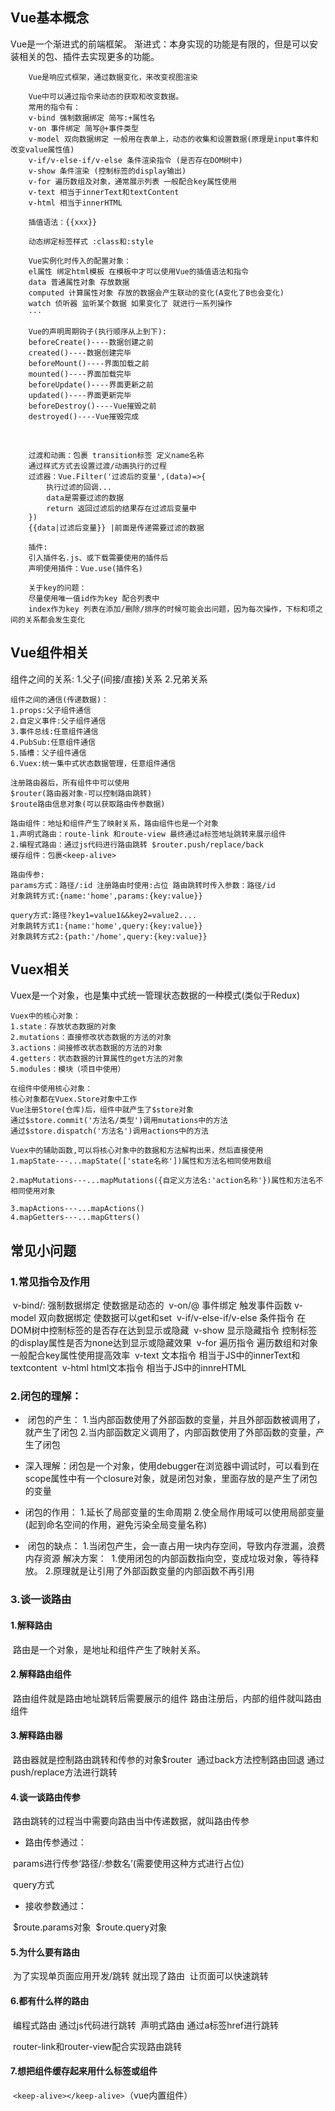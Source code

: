 ## Vue基本概念

Vue是一个渐进式的前端框架。
        渐进式：本身实现的功能是有限的，但是可以安装相关的包、插件去实现更多的功能。

        Vue是响应式框架，通过数据变化，来改变视图渲染
    
        Vue中可以通过指令来动态的获取和改变数据。
        常用的指令有：
        v-bind 强制数据绑定 简写:+属性名
        v-on 事件绑定 简写@+事件类型
        v-model 双向数据绑定 一般用在表单上，动态的收集和设置数据(原理是input事件和改变value属性值)
        v-if/v-else-if/v-else 条件渲染指令 (是否存在DOM树中)
        v-show 条件渲染 (控制标签的display输出)
        v-for 遍历数组及对象，通常展示列表 一般配合key属性使用
        v-text 相当于innerText和textContent
        v-html 相当于innerHTML
    
        插值语法：{{xxx}}
    
        动态绑定标签样式 :class和:style
    
        Vue实例化时传入的配置对象：
        el属性 绑定html模板 在模板中才可以使用Vue的插值语法和指令
        data 普通属性对象 存放数据
        computed 计算属性对象 存放的数据会产生联动的变化(A变化了B也会变化)
        watch 侦听器 监听某个数据 如果变化了 就进行一系列操作
        ···
        
        Vue的声明周期钩子(执行顺序从上到下):
        beforeCreate()----数据创建之前
        created()----数据创建完毕
        beforeMount()----界面加载之前
        mounted()----界面加载完毕
        beforeUpdate()----界面更新之前
        updated()----界面更新完毕
        beforeDestroy()----Vue摧毁之前
        destroyed()----Vue摧毁完成


​        


        过渡和动画：包裹 transition标签 定义name名称
        通过样式方式去设置过渡/动画执行的过程
        过滤器：Vue.Filter('过滤后的变量',(data)=>{
            执行过滤的回调...
            data是需要过滤的数据
            return 返回过滤后的结果存在过滤后变量中
        }) 
        {{data|过滤后变量}} |前面是传递需要过滤的数据
    
        插件:
        引入插件名.js、或下载需要使用的插件后
        声明使用插件：Vue.use(插件名)
        
        关于key的问题：
        尽量使用唯一值id作为key 配合列表中
        index作为key 列表在添加/删除/排序的时候可能会出问题，因为每次操作，下标和项之间的关系都会发生变化
## Vue组件相关

组件之间的关系:
    1.父子(间接/直接)关系
    2.兄弟关系

    组件之间的通信(传递数据)：
    1.props:父子组件通信
    2.自定义事件:父子组件通信
    3.事件总线:任意组件通信
    4.PubSub:任意组件通信
    5.插槽：父子组件通信
    6.Vuex:统一集中式状态数据管理，任意组件通信
    
    注册路由器后，所有组件中可以使用
    $router(路由器对象-可以控制路由跳转)
    $route路由信息对象(可以获取路由传参数据)
    
    路由组件：地址和组件产生了映射关系，路由组件也是一个对象
    1.声明式路由：route-link 和route-view 最终通过a标签地址跳转来展示组件
    2.编程式路由：通过js代码进行路由跳转 $router.push/replace/back
    缓存组件：包裹<keep-alive>
    
    路由传参:
    params方式：路径/:id 注册路由时使用:占位 路由跳转时传入参数：路径/id
    对象跳转方式:{name:'home',params:{key:value}}
    
    query方式:路径?key1=value1&&key2=value2.... 
    对象跳转方式1:{name:'home',query:{key:value}}
    对象跳转方式2:{path:'/home',query:{key:value}}
## Vuex相关

Vuex是一个对象，也是集中式统一管理状态数据的一种模式(类似于Redux)

    Vuex中的核心对象：
    1.state：存放状态数据的对象
    2.mutations：直接修改状态数据的方法的对象
    3.actions：间接修改状态数据的方法的对象
    4.getters：状态数据的计算属性的get方法的对象
    5.modules：模块（项目中使用）
    
    在组件中使用核心对象：
    核心对象都在Vuex.Store对象中工作
    Vue注册Store(仓库)后，组件中就产生了$store对象
    通过$store.commit('方法名/类型')调用mutations中的方法
    通过$store.dispatch('方法名')调用actions中的方法
    
    Vuex中的辅助函数,可以将核心对象中的数据和方法解构出来，然后直接使用
    1.mapState---...mapState(['state名称'])属性和方法名相同使用数组
    
    2.mapMutations---...mapMutations({自定义方法名:'action名称'})属性和方法名不相同使用对象
    
    3.mapActions---...mapActions()
    4.mapGetters---...mapGtters()
## 常见小问题

### 1.常见指令及作用

​        v-bind/: 强制数据绑定  使数据是动态的
​        v-on/@  事件绑定  触发事件函数
​        v-model 双向数据绑定  使数据可以get和set
​        v-if/v-else-if/v-else 条件指令 在DOM树中控制标签的是否存在达到显示或隐藏
​        v-show 显示隐藏指令  控制标签的display属性是否为none达到显示或隐藏效果
​        v-for 遍历指令 遍历数组和对象 一般配合key属性使用提高效率
​        v-text 文本指令  相当于JS中的innerText和textcontent
​        v-html html文本指令 相当于JS中的innreHTML

###     2.闭包的理解：

- ​    闭包的产生：
  ​        1.当内部函数使用了外部函数的变量，并且外部函数被调用了，就产生了闭包
  ​        2.当内部函数定义调用了，内部函数使用了外部函数的变量，产生了闭包

- ​    深入理解：闭包是一个对象，使用debugger在浏览器中调试时，可以看到在scope属性中有一个closure对象，就是闭包对象，里面存放的是产生了闭包的变量
  ​    
- 闭包的作用：
          1.延长了局部变量的生命周期
          2.使全局作用域可以使用局部变量(起到命名空间的作用，避免污染全局变量名称)

- ​    闭包的缺点：
  ​        1.当闭包产生，会一直占用一块内存空间，导致内存泄漏，浪费内存资源
  ​    解决方案：
  ​        1.使用闭包的内部函数指向空，变成垃圾对象，等待释放。
  ​        2.原理就是让引用了外部函数变量的内部函数不再引用

### 3.谈一谈路由

#### 1.解释路由

​     路由是一个对象，是地址和组件产生了映射关系。

#### 2.解释路由组件

​     路由组件就是路由地址跳转后需要展示的组件
​     路由注册后，内部的组件就叫路由组件

#### 3.解释路由器

​     路由器就是控制路由跳转和传参的对象$router
​     通过back方法控制路由回退
​     通过push/replace方法进行跳转

#### 4.谈一谈路由传参

​     路由跳转的过程当中需要向路由当中传递数据，就叫路由传参

- 路由传参通过：

​     params进行传参‘路径/:参数名’(需要使用这种方式进行占位)

​     query方式

- 接收参数通过：

​     $route.params对象
​     $route.query对象

#### 5.为什么要有路由

​     为了实现单页面应用开发/跳转 就出现了路由
​     让页面可以快速跳转

#### 6.都有什么样的路由

​     编程式路由 通过js代码进行跳转
​     声明式路由 通过a标签href进行跳转

​     router-link和router-view配合实现路由跳转

#### 7.想把组件缓存起来用什么标签或组件

​     `<keep-alive></keep-alive>`（vue内置组件）
​     